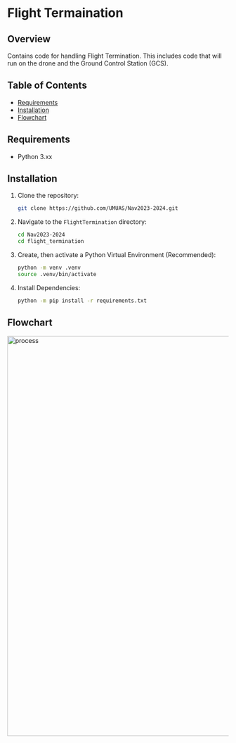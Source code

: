 # Flight Termaination

## Overview
Contains code for handling Flight Termination. This includes code that will run on the drone and the Ground Control Station (GCS).

## Table of Contents
- [Requirements](#requirements)
- [Installation](#installation)
- [Flowchart](#flowchart)

## Requirements
- Python 3.xx

## Installation

1. Clone the repository:

    ```bash
    git clone https://github.com/UMUAS/Nav2023-2024.git
    ```

2. Navigate to the `FlightTermination` directory:

    ```bash
    cd Nav2023-2024
    cd flight_termination
    ```

3. Create, then activate a Python Virtual Environment (Recommended):

    ```bash
    python -m venv .venv
    source .venv/bin/activate
    ```

4. Install Dependencies:

    ```bash
    python -m pip install -r requirements.txt
    ```

## Flowchart
<img width="909" alt="process" src="https://github.com/UMUAS/Nav2023-2024/assets/75279931/b1e69f48-a085-4ede-971e-6ce0769785a1">
